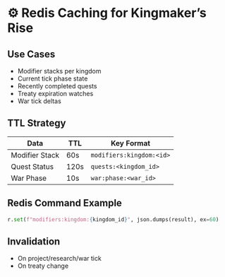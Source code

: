 # ⚙️ Redis Caching for Kingmaker’s Rise

## Use Cases
- Modifier stacks per kingdom
- Current tick phase state
- Recently completed quests
- Treaty expiration watches
- War tick deltas

## TTL Strategy
| Data                | TTL      | Key Format                       |
|---------------------|----------|----------------------------------|
| Modifier Stack      | 60s      | `modifiers:kingdom:<id>`         |
| Quest Status        | 120s     | `quests:<kingdom_id>`            |
| War Phase           | 10s      | `war:phase:<war_id>`             |

## Redis Command Example
```python
r.set(f"modifiers:kingdom:{kingdom_id}", json.dumps(result), ex=60)
```

## Invalidation
- On project/research/war tick
- On treaty change